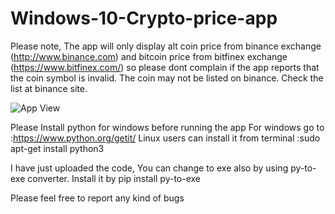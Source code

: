 # Windows-10-Crypto-price-app
Please note, The app will only display alt coin price from binance exchange (http://www.binance.com) and bitcoin price from bitfinex exchange (https://www.bitfinex.com/) so please dont complain if the app reports that the coin symbol is invalid. The coin may not be listed on binance. Check the list at binance site.

![App View](https://i.imgur.com/OxTEyPI.png)

Please Install python for windows before running the app
For windows go to :https://www.python.org/getit/
Linux users can install it from terminal :sudo apt-get install python3

I have just uploaded the code, You can change to exe also by using py-to-exe converter. Install it by pip install py-to-exe

Please feel free to report any kind of bugs
